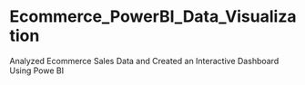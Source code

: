 # Ecommerce_PowerBI_Data_Visualization
Analyzed Ecommerce Sales Data and Created an Interactive Dashboard Using Powe BI
